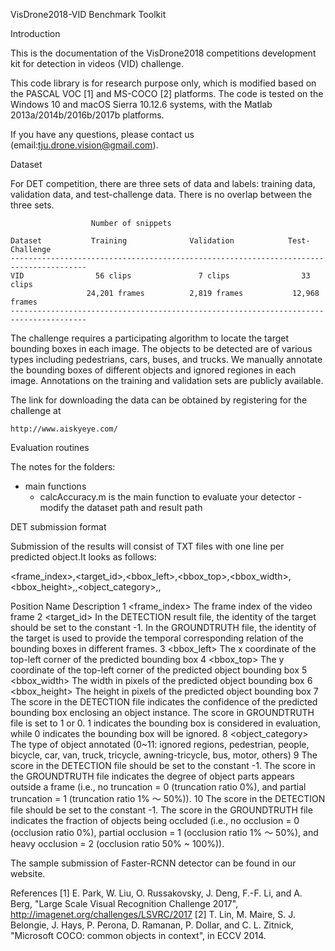 VisDrone2018-VID Benchmark Toolkit 

Introduction

This is the documentation of the VisDrone2018 competitions development kit for detection in videos (VID) challenge.

This code library is for research purpose only, which is modified based on the PASCAL VOC [1] and MS-COCO [2] platforms. 
The code is tested on the Windows 10 and macOS Sierra 10.12.6 systems, with the Matlab 2013a/2014b/2016b/2017b platforms.

If you have any questions, please contact us (email:tju.drone.vision@gmail.com).


Dataset


For DET competition, there are three sets of data and labels: training data, validation data, 
and test-challenge data. There is no overlap between the three sets. 

                      Number of snippets

    Dataset           Training              Validation            Test-Challenge
    ---------------------------------------------------------------------------------------
    VID                56 clips               7 clips                33 clips
                     24,201 frames          2,819 frames           12,968 frames
    ---------------------------------------------------------------------------------------
    
The challenge requires a participating algorithm to locate the target bounding boxes in each image. The objects to be detected are of various types including pedestrians, 
cars, buses, and trucks. We manually annotate the bounding boxes of different objects and ignored regiones in each image. Annotations on the training and validation sets 
are publicly available.

The link for downloading the data can be obtained by registering for the challenge at

    http://www.aiskyeye.com/
 

Evaluation routines

The notes for the folders:
* main functions
	* calcAccuracy.m is the main function to evaluate your detector
        -modify the dataset path and result path    
    

DET submission format

Submission of the results will consist of TXT files with one line per predicted object.It looks as follows:

<frame_index>,<target_id>,<bbox_left>,<bbox_top>,<bbox_width>,<bbox_height>,<score>,<object_category>,<truncation>,<occlusion>

Position	  Name	                                      Description
   1	  <frame_index>	      The frame index of the video frame
   2	   <target_id>	      In the DETECTION result file, the identity of the target should be set to the constant -1.
   													In the GROUNDTRUTH file, the identity of the target is used to provide the temporal corresponding relation of the bounding boxes in different frames.
   3	   <bbox_left>	      The x coordinate of the top-left corner of the predicted bounding box
   4	   <bbox_top>	        The y coordinate of the top-left corner of the predicted object bounding box
   5	  <bbox_width>	      The width in pixels of the predicted object bounding box
   6	  <bbox_height>	      The height in pixels of the predicted object bounding box
   7	     <score>	        The score in the DETECTION file indicates the confidence of the predicted bounding box enclosing an object instance.
                            The score in GROUNDTRUTH file is set to 1 or 0. 1 indicates the bounding box is considered in evaluation, while 0 indicates the bounding box will be ignored.
   8	<object_category>	    The type of object annotated (0~11: ignored regions, pedestrian, people, bicycle, car, van, truck, tricycle, awning-tricycle, bus, motor, others)
   9	   <truncation>	      The score in the DETECTION file should be set to the constant -1.
                            The score in the GROUNDTRUTH file indicates the degree of object parts appears outside a frame (i.e., no truncation = 0 (truncation ratio 0%), and partial truncation = 1 (truncation ratio 1% ～ 50%)).
  10	   <occlusion>	      The score in the DETECTION file should be set to the constant -1.
                            The score in the GROUNDTRUTH file indicates the fraction of objects being occluded (i.e., no occlusion = 0 (occlusion ratio 0%), partial occlusion = 1 (occlusion ratio 1% ～ 50%), and heavy occlusion = 2 (occlusion ratio 50% ~ 100%)).

The sample submission of Faster-RCNN detector can be found in our website.

References
[1] E. Park, W. Liu, O. Russakovsky, J. Deng, F.-F. Li, and A. Berg, "Large Scale Visual Recognition Challenge 2017", http://imagenet.org/challenges/LSVRC/2017
[2] T. Lin, M. Maire, S. J. Belongie, J. Hays, P. Perona, D. Ramanan, P. Dollar, and C. L. Zitnick, "Microsoft COCO: common objects in context", in ECCV 2014.
